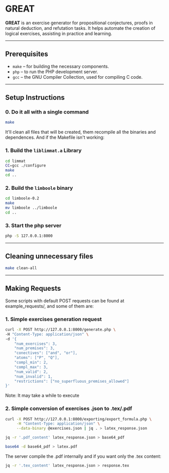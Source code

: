 # GREAT

**GREAT** is  an exercise generator for propositional conjectures, proofs in natural deduction, and refutation tasks. It helps automate the creation of logical exercises, assisting in practice and learning.

---

## Prerequisites

- `make` – for building the necessary components.
- `php` – to run the PHP development server.
- `gcc` – the GNU Compiler Collection, used for compiling C code.

---

## Setup Instructions

### 0. **Do it all with a single command**
```bash
make
```

It'll clean all files that will be created, them recompile all the binaries and dependences. And if the Makefile isn't working:

### 1. **Build the `liblimmat.a` Library**

```bash
cd limmat
CC=gcc ./configure
make
cd ..
```

### 2. **Build the `limboole` binary**
```bash
cd limboole-0.2
make
mv limboole ../limboole
cd ..
```

### 3. **Start the php server**

```bash
php -S 127.0.0.1:8000
```

---

## Cleaning unnecessary files
```bash
make clean-all
```

---

## Making Requests

Some scripts with default POST requests can be found at example_requests/, and some of them are:

### 1. Simple exercises generation request
```bash
curl -X POST http://127.0.0.1:8000/generate.php \
-H "Content-Type: application/json" \
-d '{
    "num_exercises": 3,
    "num_premises": 3,
    "conectives": ["and", "or"],
    "atoms": ["P", "Q"],
    "compl_min": 2,
    "compl_max": 3,
    "num_valid": 2,
    "num_invalid": 1,
    "restrictions": ["no_superfluous_premises_allowed"]
}'
```

Note: It may take a while to execute

### 2. Simple conversion of exercises .json to .tex/.pdf

```bash
curl -X POST http://127.0.0.1:8000/exporting/export_formula.php \
     -H "Content-Type: application/json" \
     --data-binary @exercises.json | jq . > latex_response.json

jq -r '.pdf_content' latex_response.json > base64_pdf

base64 -d base64_pdf > latex.pdf
```

The server compile the .pdf internally and if you want only the .tex content:

```bash
jq -r '.tex_content' latex_response.json > response.tex
```
